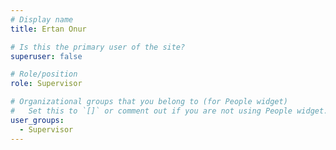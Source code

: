 ```yaml
---
# Display name
title: Ertan Onur

# Is this the primary user of the site?
superuser: false

# Role/position
role: Supervisor

# Organizational groups that you belong to (for People widget)
#   Set this to `[]` or comment out if you are not using People widget.
user_groups:
  - Supervisor
---
```

